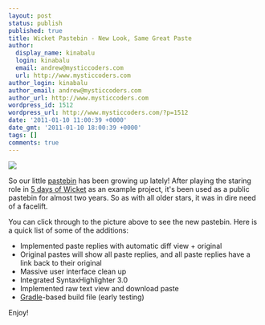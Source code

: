 ```yaml
---
layout: post
status: publish
published: true
title: Wicket Pastebin - New Look, Same Great Paste
author:
  display_name: kinabalu
  login: kinabalu
  email: andrew@mysticcoders.com
  url: http://www.mysticcoders.com
author_login: kinabalu
author_email: andrew@mysticcoders.com
author_url: http://www.mysticcoders.com
wordpress_id: 1512
wordpress_url: http://www.mysticcoders.com/?p=1512
date: '2011-01-10 11:00:39 +0000'
date_gmt: '2011-01-10 18:00:39 +0000'
tags: []
comments: true
---
```

<p><a href="http://mysticpaste.com"><img src="http://www.mysticcoders.com/wp-content/uploads/2011/01/mysticpaste2_0.png" border="0" /></a></p>
<p>So our little <a href="http://mysticpaste.com" target="_blank">pastebin</a> has been growing up lately!  After playing the staring role in <a href="http://www.mysticcoders.com/blog/2009/03/09/5-days-of-wicket/">5 days of Wicket</a> as an example project, it's been used as a public pastebin for almost two years.  So as with all older stars, it was in dire need of a facelift.</p>
<p>You can click through to the picture above to see the new pastebin.  Here is a quick list of some of the additions:</p>
<ul>
<li>Implemented paste replies with automatic diff view + original</li>
<li>Original pastes will show all paste replies, and all paste replies have a link back to their original</li>
<li>Massive user interface clean up</li>
<li>Integrated SyntaxHighlighter 3.0</li>
<li>Implemented raw text view and download paste</li>
<li><a href="http://gradle.org" target="_blank">Gradle</a>-based build file (early testing)</li>
</ul>
<p>Enjoy!</p>
